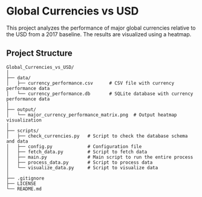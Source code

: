 # Global Currencies vs USD

This project analyzes the performance of major global currencies relative to the USD from a 2017 baseline. The results are visualized using a heatmap.

## Project Structure

```plaintext
Global_Currencies_vs_USD/
│
├── data/
│   ├── currency_performance.csv      # CSV file with currency performance data
│   └── currency_performance.db       # SQLite database with currency performance data
│
├── output/
│   └── major_currency_performance_matrix.png  # Output heatmap visualization
│
├── scripts/
│   ├── check_currencies.py   # Script to check the database schema and data
│   ├── config.py             # Configuration file
│   ├── fetch_data.py         # Script to fetch data
│   ├── main.py               # Main script to run the entire process
│   ├── process_data.py       # Script to process data
│   └── visualize_data.py     # Script to visualize data
│
├── .gitignore
├── LICENSE
└── README.md

